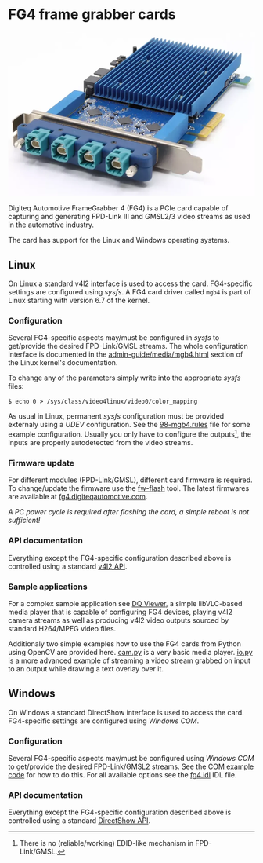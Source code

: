 # FG4 frame grabber cards

![FG4 product photo](FG4.webp)

Digiteq Automotive FrameGrabber 4 (FG4) is a PCIe card capable of capturing and
generating FPD-Link III and GMSL2/3 video streams as used in the automotive
industry.

The card has support for the Linux and Windows operating systems.

## Linux

On Linux a standard v4l2 interface is used to access the card. FG4-specific
settings are configured using _sysfs_. A FG4 card driver called `mgb4` is part
of Linux starting with version 6.7 of the kernel.

### Configuration

Several FG4-specific aspects may/must be configured in _sysfs_ to get/provide
the desired FPD-Link/GMSL streams. The whole configuration interface is
documented in the [admin-guide/media/mgb4.html](https://docs.kernel.org/admin-guide/media/mgb4.html)
section of the Linux kernel's documentation.

To change any of the parameters simply write into the appropriate _sysfs_ files:

```console
$ echo 0 > /sys/class/video4linux/video0/color_mapping
```

As usual in Linux, permanent _sysfs_ configuration must be provided externaly
using a _UDEV_ configuration. See the [98-mgb4.rules](examples/UDEV/98-mgb4.rules)
file for some example configuration. Usually you only have to configure the
outputs[^1], the inputs are properly autodetected from the video streams.

[^1]: There is no (reliable/working) EDID-like mechanism in FPD-Link/GMSL.

### Firmware update

For different modules (FPD-Link/GMSL), different card firmware is required. To
change/update the firmware use the
[fw-flash](https://github.com/digiteqautomotive/linux-flash) tool.
The latest firmwares are available at
[fg4.digiteqautomotive.com](https://fg4.digiteqautomotive.com/).

_A PC power cycle is required after flashing the card, a simple reboot is not sufficient!_

### API documentation

Everything except the FG4-specific configuration described above is controlled
using a standard [v4l2 API](https://docs.kernel.org/userspace-api/media/v4l/v4l2.html).

### Sample applications

For a complex sample application see [DQ Viewer](https://github.com/digiteqautomotive/dqview),
a simple libVLC-based media player that is capable of configuring FG4 devices,
playing v4l2 camera streams as well as producing v4l2 video outputs sourced
by standard H264/MPEG video files.

Additionaly two simple examples how to use the FG4 cards from Python using
OpenCV are provided here. [cam.py](examples/v4l2/OpenCV/camera/cam.py) is a very basic
media player. [io.py](examples/v4l2/OpenCV/output/io.py) is a more advanced example of
streaming a video stream grabbed on input to an output while drawing a text overlay
over it.


## Windows

On Windows a standard DirectShow interface is used to access the card.
FG4-specific settings are configured using _Windows COM_.

### Configuration

Several FG4-specific aspects may/must be configured using _Windows COM_ to
get/provide the desired FPD-Link/GMSL2 streams. See the
[COM example code](examples/COM/fg4.cpp) for how to do this. For all available
options see the [fg4.idl](examples/COM/fg4.idl) IDL file.

### API documentation

Everything except the FG4-specific configuration described above is controlled
using a standard [DirectShow API](https://learn.microsoft.com/en-us/windows/win32/directshow/directshow).
